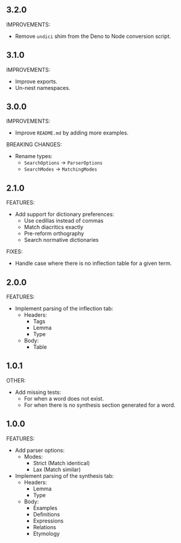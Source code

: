 ## 3.2.0

IMPROVEMENTS:

- Remove `undici` shim from the Deno to Node conversion script.

## 3.1.0

IMPROVEMENTS:

- Improve exports.
- Un-nest namespaces.

## 3.0.0

IMPROVEMENTS:

- Improve `README.md` by adding more examples.

BREAKING CHANGES:

- Rename types:
  - `SearchOptions` -> `ParserOptions`
  - `SearchModes` -> `MatchingModes`

## 2.1.0

FEATURES:

- Add support for dictionary preferences:
  - Use cedillas instead of commas
  - Match diacritics exactly
  - Pre-reform orthography
  - Search normative dictionaries

FIXES:

- Handle case where there is no inflection table for a given term.

## 2.0.0

FEATURES:

- Implement parsing of the inflection tab:
  - Headers:
    - Tags
    - Lemma
    - Type
  - Body:
    - Table

## 1.0.1

OTHER:

- Add missing tests:
  - For when a word does not exist.
  - For when there is no synthesis section generated for a word.

## 1.0.0

FEATURES:

- Add parser options:
  - Modes:
    - Strict (Match identical)
    - Lax (Match similar)
- Implement parsing of the synthesis tab:
  - Headers:
    - Lemma
    - Type
  - Body:
    - Examples
    - Definitions
    - Expressions
    - Relations
    - Etymology
